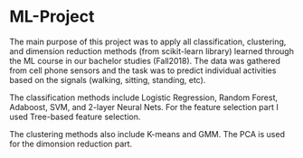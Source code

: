 # ML-Project
The main purpose of this project was to apply all classification, clustering, and dimension reduction methods (from scikit-learn library) learned through the ML course in our bachelor studies (Fall2018). The data was gathered from cell phone sensors and the task was to predict individual activities based on the signals (walking, sitting, standing, etc).

The classification methods include Logistic Regression, Random Forest, Adaboost, SVM, and 2-layer Neural Nets. For the feature selection part I used Tree-based feature selection.

The clustering methods also include K-means and GMM. The PCA is used for the dimonsion reduction part.
